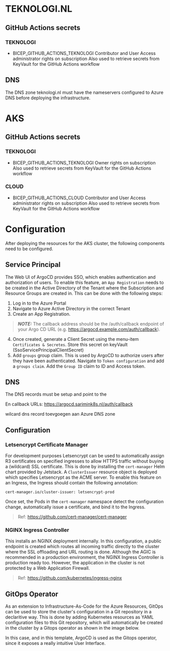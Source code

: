 # TEKNOLOGI.NL

## GitHub Actions secrets

### TEKNOLOGI
- BICEP_GITHUB_ACTIONS_TEKNOLOGI
Contributor and User Access administrator rights on subscription
Also used to retrieve secrets from KeyVault for the GitHub Actions workflow

## DNS
The DNS zone teknologi.nl must have the nameservers configured to Azure DNS before deploying the infrastructure.

# AKS

## GitHub Actions secrets

### TEKNOLOGI
- BICEP_GITHUB_ACTIONS_TEKNOLOGI
Owner rights on subscription
Also used to retrieve secrets from KeyVault for the GitHub Actions workflow

### CLOUD
- BICEP_GITHUB_ACTIONS_CLOUD
Contributor and User Access administrator rights on subscription
Also used to retrieve secrets from KeyVault for the GitHub Actions workflow


# Configuration
After deploying the resources for the AKS cluster, the following components need to be configured.

## Service Principal
The Web UI of ArgoCD provides SSO, which enables authentication and authorization of users. To enable this feature, an `App Registration` needs to be created in the Active Directory of the Tenant where the Subscription and Resource Groups are created in. This can be done with the following steps:
1. Log in to the Azure Portal
2. Navigate to Azure Active Directory in the correct Tenant
3. Create an App Registration.
> **_NOTE:_** The callback address should be the /auth/callback endpoint of your Argo CD URL (e.g. https://argocd.example.com/auth/callback).
4. Once created, generate a Client Secret using the menu-item `Certificates & Secretes`. Store this secret on keyVault (SsoServicePrincipalClientSecret)
5. Add `groups` group claim. This is used by ArgoCD to authorize users after they have been authenticated. Navigate to `Token configuration` and add a `groups claim`. Add the `Group ID` claim to ID and Access token.

## DNS
The DNS records must be setup and point to the 

En callback URLs: https://argocd.sarimink8s.nl/auth/callback

wilcard dns record toevgoegen aan Azure DNS zone


## Configuration

### Letsencrypt Certificate Manager
For development purposes Letsencrypt can be used to automatically assign R3 certificates on specified ingresses to allow HTTPS traffic without buying a (wildcard) SSL certificate. This is done by installing the `cert-manager` Helm chart provided by Jetstack. A `ClusterIssuer` resource object is deployed which specifies Letsencrypt as the ACME server.
To enable this feature on an Ingress, the Ingress should contain the following annotation:
```
cert-manager.io/cluster-issuer: letsencrypt-prod
```
Once set, the Pods in the `cert-manager` namespace detect the configuration change, automatically issue a certificate, and bind it to the Ingress.
> Ref: https://github.com/cert-manager/cert-manager

### NGINX Ingress Controller
This installs an NGINX deployment internally. In this configuration, a public endpoint is created which routes all incoming traffic directly to the cluster where the SSL offloading and URL routing is done. Although the AGIC is recommended in a production environment, the NGINX Ingress Controller is production ready too. However, the application in the cluster is not protected by a Web Application Firewall.

> Ref: https://github.com/kubernetes/ingress-nginx

## GitOps Operator
As an extension to Infrastructure-As-Code for the Azure Resources, GitOps can be used to store the cluster's configuration in a Git repository in a declaritive way. This is done by adding Kubernetes resources as YAML configuration files to this Git repository, which will automatically be created in the cluster by a Gitops operator as shown in the image below.

In this case, and in this template, ArgoCD is used as the Gitops operator, since it exposes a really intuitive User Interface.


